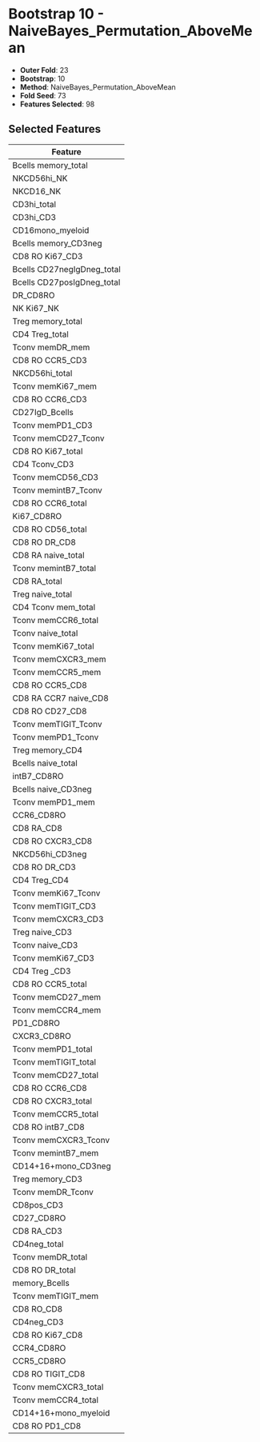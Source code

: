 # Bootstrap 10 - NaiveBayes_Permutation_AboveMean

- **Outer Fold**: 23
- **Bootstrap**: 10
- **Method**: NaiveBayes_Permutation_AboveMean
- **Fold Seed**: 73
- **Features Selected**: 98

## Selected Features

| Feature |
|---------|
| Bcells memory_total |
| NKCD56hi_NK |
| NKCD16_NK |
| CD3hi_total |
| CD3hi_CD3 |
| CD16mono_myeloid |
| Bcells memory_CD3neg |
| CD8  RO Ki67_CD3 |
| Bcells CD27negIgDneg_total |
| Bcells CD27posIgDneg_total |
| DR_CD8RO |
| NK Ki67_NK |
| Treg memory_total |
| CD4 Treg_total |
| Tconv memDR_mem |
| CD8 RO CCR5_CD3 |
| NKCD56hi_total |
| Tconv memKi67_mem |
| CD8 RO CCR6_CD3 |
| CD27IgD_Bcells |
| Tconv memPD1_CD3 |
| Tconv memCD27_Tconv |
| CD8 RO Ki67_total |
| CD4 Tconv_CD3 |
| Tconv memCD56_CD3 |
| Tconv memintB7_Tconv |
| CD8 RO CCR6_total |
| Ki67_CD8RO |
| CD8 RO CD56_total |
| CD8 RO DR_CD8 |
| CD8 RA naive_total |
| Tconv memintB7_total |
| CD8 RA_total |
| Treg naive_total |
| CD4 Tconv mem_total |
| Tconv memCCR6_total |
| Tconv naive_total |
| Tconv memKi67_total |
| Tconv memCXCR3_mem |
| Tconv memCCR5_mem |
| CD8 RO CCR5_CD8 |
| CD8 RA CCR7 naive_CD8 |
| CD8 RO CD27_CD8 |
| Tconv memTIGIT_Tconv |
| Tconv memPD1_Tconv |
| Treg memory_CD4 |
| Bcells naive_total |
| intB7_CD8RO |
| Bcells naive_CD3neg |
| Tconv memPD1_mem |
| CCR6_CD8RO |
| CD8 RA_CD8 |
| CD8 RO CXCR3_CD8 |
| NKCD56hi_CD3neg |
| CD8 RO DR_CD3 |
| CD4 Treg_CD4 |
| Tconv memKi67_Tconv |
| Tconv memTIGIT_CD3 |
| Tconv memCXCR3_CD3 |
| Treg naive_CD3 |
| Tconv naive_CD3 |
| Tconv memKi67_CD3 |
| CD4 Treg _CD3 |
| CD8 RO CCR5_total |
| Tconv memCD27_mem |
| Tconv memCCR4_mem |
| PD1_CD8RO |
| CXCR3_CD8RO |
| Tconv memPD1_total |
| Tconv memTIGIT_total |
| Tconv memCD27_total |
| CD8 RO CCR6_CD8 |
| CD8 RO CXCR3_total |
| Tconv memCCR5_total |
| CD8 RO intB7_CD8 |
| Tconv memCXCR3_Tconv |
| Tconv memintB7_mem |
| CD14+16+mono_CD3neg |
| Treg memory_CD3 |
| Tconv memDR_Tconv |
| CD8pos_CD3 |
| CD27_CD8RO |
| CD8 RA_CD3 |
| CD4neg_total |
| Tconv memDR_total |
| CD8 RO DR_total |
| memory_Bcells |
| Tconv memTIGIT_mem |
| CD8 RO_CD8 |
| CD4neg_CD3 |
| CD8 RO Ki67_CD8 |
| CCR4_CD8RO |
| CCR5_CD8RO |
| CD8 RO TIGIT_CD8 |
| Tconv memCXCR3_total |
| Tconv memCCR4_total |
| CD14+16+mono_myeloid |
| CD8 RO PD1_CD8 |

